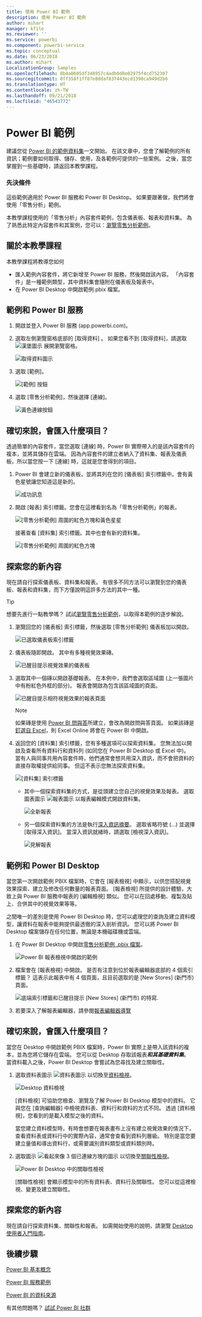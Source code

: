 ```yaml
---
title: 使用 Power BI 範例
description: 使用 Power BI 範例
author: mihart
manager: kfile
ms.reviewer: ''
ms.service: powerbi
ms.component: powerbi-service
ms.topic: conceptual
ms.date: 06/23/2018
ms.author: mihart
LocalizationGroup: Samples
ms.openlocfilehash: 8b4a0605df348957c4adb0d8e02975f4cd752307
ms.sourcegitcommit: 0ff358f1ff87e88daf837443ecd1398ca949d2b6
ms.translationtype: HT
ms.contentlocale: zh-TW
ms.lasthandoff: 09/21/2018
ms.locfileid: "46543772"
---
```

# <a name="the-power-bi-samples"></a>Power BI 範例

建議您從 [Power BI 的範例資料集](sample-datasets.md)一文開始。 在該文章中，您會了解範例的所有資訊；範例要如何取得、儲存、使用，及各範例可提供的一些案例。 之後，當您掌握到一些基礎時，請返回本教學課程。   

### <a name="prerequisites"></a>先決條件
這些範例適用於 Power BI 服務和 Power BI Desktop。 如果要跟著做，我們將會使用「零售分析」範例。

本教學課程使用的「零售分析」內容套件範例，包含儀表板、報表和資料集。
為了熟悉此特定內容套件和其案例，您可以：[瀏覽零售分析範例](sample-retail-analysis.md)。

## <a name="about-this-tutorial"></a>關於本教學課程
本教學課程將教導您如何 
- 匯入範例內容套件，將它新增至 Power BI 服務，然後開啟該內容。 「內容套件」是一種範例類型，其中資料集會隨附在儀表板及報表中。 
-  在 Power BI Desktop 中開啟範例.pbix 檔案。


## <a name="samples-and-power-bi-service"></a>範例和 Power BI 服務

1. 開啟並登入 Power BI 服務 (app.powerbi.com)。
2. 選取左側瀏覽窗格底部的 [取得資料]  。 如果您看不到 [取得資料]，請選取 ![漢堡圖示](media/sample-tutorial-connect-to-the-samples/expand-nav.png) 展開瀏覽窗格。
   
   ![取得資料圖示](media/sample-tutorial-connect-to-the-samples/pbi_getdata.png)
5. 選取 [範例]。  
   
   ![[範例] 按鈕](media/sample-tutorial-connect-to-the-samples/pbi_samplesdownload.png)
6. 選取 [零售分析範例]，然後選擇 [連線]。   
   
   ![黃色連線按鈕](media/sample-tutorial-connect-to-the-samples/pbi_retailanalysissampleconnect.png)

## <a name="what-exactly-was-imported"></a>確切來說，會匯入什麼項目？
透過簡單的內容套件，當您選取 [連線] 時，Power BI 實際帶入的是該內容套件的複本，並將其儲存在雲端。 因為內容套件的建立者納入了資料集、報表及儀表板，所以當您按一下 [連線] 時，這就是您會得到的項目。 

1. Power BI 會建立新的儀表板，並將其列在您的 [儀表板] 索引標籤中。會有黃色星號讓您知道這是新的。
   
   ![成功訊息](media/sample-tutorial-connect-to-the-samples/power-bi-new-dashboard.png)
2. 開啟 [報表] 索引標籤。您會在這裡看到名為「零售分析範例」的報表。
   
   ![[零售分析範例] 周圍的紅色方塊和黃色星星](media/sample-tutorial-connect-to-the-samples/power-bi-new-report.png)
   
   接著查看 [資料集] 索引標籤。其中也會有新的資料集。
   
   ![[零售分析範例] 周圍的紅色方塊](media/sample-tutorial-connect-to-the-samples/power-bi-new-dataset.png)

## <a name="explore-your-new-content"></a>探索您的新內容
現在請自行探索儀表板、資料集和報表。 有很多不同方法可以瀏覽到您的儀表板、報表和資料集，而下方僅說明這許多方法的其中一種。  

> [!TIP]
> 想要先進行一點教學嗎？  試試[瀏覽零售分析範例](sample-retail-analysis.md)，以取得本範例的逐步解說。
> 
> 

1. 瀏覽回您的 [儀表板] 索引標籤，然後選取 [零售分析範例] 儀表板加以開啟。    
   
   ![已選取儀表板索引標籤](media/sample-tutorial-connect-to-the-samples/power-bi-dashboards.png)
2. 儀表板隨即開啟。  其中有多種視覺效果磚。
   
   ![已醒目提示視覺效果的儀表板](media/sample-tutorial-connect-to-the-samples/power-bi-dashboards2new.png)
3. 選取其中一個磚以開啟基礎報表。  在本例中，我們會選取區域圖 (上一張圖片中有粉紅色外框的部分)。 報表會開啟為包含該區域圖的頁面。
   
    ![已醒目提示相符視覺效果的報表頁面](media/sample-tutorial-connect-to-the-samples/power-bi-report.png)
   
   > [!NOTE]
   > 如果磚是使用 [Power BI 問與答](consumer/end-user-q-and-a.md)所建立，會改為開啟問與答頁面。 如果該磚是[釘選自 Excel](service-dashboard-pin-tile-from-excel.md)，則 Excel Online 將會在 Power BI 中開啟。
   > 
   > 
1. 返回您的 [資料集] 索引標籤，您有多種選項可以探索資料集。  您無法加以開啟及查看所有資料行和資料列 (如同您在 Power BI Desktop 或 Excel 中)。  當有人與同事共用內容套件時，他們通常會想共用深入資訊，而不會把資料的直接存取權提供給同事。 但這不表示您無法探索資料集。  
   
   ![[資料集] 索引標籤](media/sample-tutorial-connect-to-the-samples/power-bi-chart-icon2.png)
   
   * 其中一個探索資料集的方式，是從頭建立您自己的視覺效果及報表。  選取圖表圖示 ![報表圖示](media/sample-tutorial-connect-to-the-samples/power-bi-chart-icon4.png) 以報表編輯模式開啟資料集。
     
       ![全新報表](media/sample-tutorial-connect-to-the-samples/power-bi-report-editing.png)
   * 另一個探索資料集的方法是執行[深入資訊摘要](consumer/end-user-insights.md)。 選取省略符號 (...) 並選擇 [取得深入資訊]。 當深入資訊就緒時，請選取 [檢視深入資訊]。
     
       ![見解報表](media/sample-tutorial-connect-to-the-samples/power-bi-insights.png)

## <a name="samples-and-power-bi-desktop"></a>範例和 Power BI Desktop 
當您第一次開啟範例 PBIX 檔案時，它會在 [報表檢視] 中顯示，以供您搭配視覺效果探索、建立及修改任何數量的報表頁面。 [報表檢視] 所提供的設計體驗，大致上與 Power BI 服務中報表的 [編輯檢視] 類似。 您可以在回處移動、複製及貼上、合併其中的視覺效果等等。

之間唯一的差別是使用 Power BI Desktop 時，您可以處理您的查詢及建立資料模型，讓資料在報表中能夠提供最透徹的深入剖析資訊。 您可以將 Power BI Desktop 檔案儲存在任何位置，無論是本機磁碟機或雲端。

1. 在 Power BI Desktop 中開啟[零售分析範例 .pbix 檔案](http://download.microsoft.com/download/9/6/D/96DDC2FF-2568-491D-AAFA-AFDD6F763AE3/Retail%20Analysis%20Sample%20PBIX.pbix)。 

    ![Power BI 報表檢視中開啟的範例](media/sample-tutorial-connect-to-the-samples/power-bi-samples-desktop.png)

1. 檔案會在 [報表檢視] 中開啟。 是否有注意到位於報表編輯器底部的 4 個索引標籤？ 這表示此報表中有 4 個頁面，且目前選取的是 [New Stores] \(新門市\) 頁面。 

    ![底端索引標籤和已醒目提示 [New Stores] \(新門市\) 的特寫](media/sample-tutorial-connect-to-the-samples/power-bi-sample-tabs.png).

3. 若要深入了解報表編輯器，請參閱[報表編輯器導覽](service-the-report-editor-take-a-tour.md)

## <a name="what-exactly-was-imported"></a>確切來說，會匯入什麼項目？
當您在 Desktop 中開啟範例 PBIX 檔案時，Power BI 實際上是帶入該資料的複本，並為您將它儲存在雲端。 您可以從 Desktop 存取該報表***和其基礎資料集***。 當資料載入之後，Power BI Desktop 會嘗試為您尋找及建立關聯性。  

1. 選取資料表圖示 ![資料表圖示](media/sample-tutorial-connect-to-the-samples/power-bi-data-icon.png) 以切換至[資料檢視](desktop-data-view.md)。
 
    ![Desktop 資料檢視](media/sample-tutorial-connect-to-the-samples/power-bi-desktop-sample-data.png)

    [資料檢視] 可協助您檢查、瀏覽及了解 Power BI Desktop 模型中的資料。 它與您在 [查詢編輯器] 中檢視資料表、資料行和資料的方式不同。 透過 [資料檢視]，您看到的是載入模型之後的資料。

    當您建立資料模型時，有時會想要在報表畫布上沒有建立視覺效果的情況下，查看資料表或資料行中的實際內容，通常會查看到資料列層級。 特別是當您要建立量值和導出資料行，或需要識別資料類型或資料類別時。

1. 選取圖示 ![看起來像 3 個已連線方塊的圖示](media/sample-tutorial-connect-to-the-samples/power-bi-desktop-relationship-icon.png) 以切換至[關聯性檢視](desktop-relationship-view.md)。
 
    ![Power BI Desktop 中的關聯性檢視](media/sample-tutorial-connect-to-the-samples/power-bi-relationships.png)

    [關聯性檢視] 會顯示模型中的所有資料表、資料行及關聯性。 您可以從這裡檢視、變更及建立關聯性。

## <a name="explore-your-new-content"></a>探索您的新內容
現在請自行探索資料集、關聯性和報表。 如需開始使用的說明，請瀏覽 [Desktop 使用者入門指南](desktop-getting-started.md)。    


## <a name="next-steps"></a>後續步驟
[Power BI 基本概念](consumer/end-user-basic-concepts.md)

[Power BI 服務範例](sample-datasets.md)

[Power BI 的資料來源](service-get-data.md)

有其他問題嗎？ [試試 Power BI 社群](http://community.powerbi.com/)

